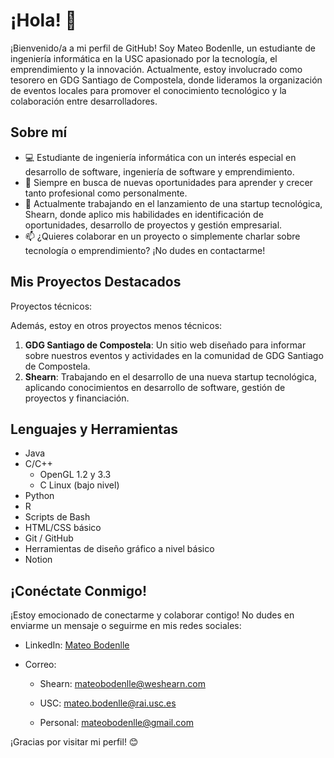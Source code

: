 # ¡Hola! 👋

¡Bienvenido/a a mi perfil de GitHub! Soy Mateo Bodenlle, un estudiante de ingeniería informática en la USC apasionado por la tecnología, el emprendimiento y la innovación. Actualmente, estoy involucrado como tesorero en GDG Santiago de Compostela, donde lideramos la organización de eventos locales para promover el conocimiento tecnológico y la colaboración entre desarrolladores.

## Sobre mí

- 💻 Estudiante de ingeniería informática con un interés especial en desarrollo de software, ingeniería de software y emprendimiento.
- 🌱 Siempre en busca de nuevas oportunidades para aprender y crecer tanto profesional como personalmente.
- 🔭 Actualmente trabajando en el lanzamiento de una startup tecnológica, Shearn, donde aplico mis habilidades en identificación de oportunidades, desarrollo de proyectos y gestión empresarial.
- 📫 ¿Quieres colaborar en un proyecto o simplemente charlar sobre tecnología o emprendimiento? ¡No dudes en contactarme!

## Mis Proyectos Destacados

Proyectos técnicos:

Además, estoy en otros proyectos menos técnicos:

1. **GDG Santiago de Compostela**: Un sitio web diseñado para informar sobre nuestros eventos y actividades en la comunidad de GDG Santiago de Compostela.
2. **Shearn**: Trabajando en el desarrollo de una nueva startup tecnológica, aplicando conocimientos en desarrollo de software, gestión de proyectos y financiación.

## Lenguajes y Herramientas

- Java
- C/C++
  - OpenGL 1.2 y 3.3
  - C Linux (bajo nivel)
- Python
- R
- Scripts de Bash
- HTML/CSS básico
- Git / GitHub
- Herramientas de diseño gráfico a nivel básico
- Notion

## ¡Conéctate Conmigo!

¡Estoy emocionado de conectarme y colaborar contigo! No dudes en enviarme un mensaje o seguirme en mis redes sociales:

- LinkedIn: [Mateo Bodenlle]((https://www.linkedin.com/in/mateo-bodenlle-villarino/))
- Correo:
  
     - Shearn:   mateobodenlle@weshearn.com
  
     - USC:      mateo.bodenlle@rai.usc.es
  
     - Personal: mateobodenlle@gmail.com
<!--- Twitter: [@mateobodenlle](link)
- Sitio Web: [www.mateobodenlle.com](link) -->

¡Gracias por visitar mi perfil! 😊

<!---
mateobodenlle/mateobodenlle is a ✨ special ✨ repository because its `README.md` (this file) appears on your GitHub profile.
You can click the Preview link to take a look at your changes.
--->
